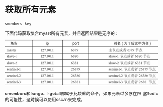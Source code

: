 # 获取所有元素

```text
smembers key
```

下面代码获取集合myset所有元素，并且返回结果是无序的：

![](../../.gitbook/assets/image%20%28101%29.png)

smembers和lrange、hgetall都属于比较重的命令，如果元素过多存在阻 塞Redis的可能性，这时候可以使用sscan来完成。

